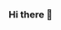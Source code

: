 ### Hi there 👋

<!--
**Meu nome é Henrique Magagna**


- 🔭 Estou estudando na Alura.
- 🌱 Estou me desenvolvendo na linguagem JavaScript.
- 👯 Ultilizo esse espaço para minha organização e compartilhamento dos meu projetos desenvolvidos.
- ✉️ Entre em contato comigo em: henrique.magagna@outlook.com
-->
